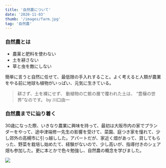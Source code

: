 ```yaml
---
title: '自然農について'
date: '2020-11-03'
thumb: '/images/farm.jpg'
tag: '自然農'
---
```

### 自然農とは
- 農薬と肥料を使わない
- 土を耕さない
- 草と虫を敵にしない

簡単に言うと自然に任せて、最低限の手入れすること。よく考えると人類が農業をやる前に地球も植物がいっぱい、元気に生きている。

> 耕さず、土を裸にせず、
> 動植物の亡骸の層で覆われた土は、
> “豊穣の世界”なのです。
> by 川口由一

### 自然農までに辿り着く
30歳になった際、いきなり農業に興味を持って、最初は大阪市内の家でプランダーをやって、途中津端修一先生の影響を受けて、菜園、庭つき家を憧れて、少し郊外の高槻市に引っ越しした。アパートだが、家近く畑があって、貸してもらった、野菜を栽培し始めたて、経験がないので、少し高いが、指導付きのシェア畑も参加した。更に本とかで色々勉強し、自然農の概念を学びました。

![](/images/farm.jpg)
